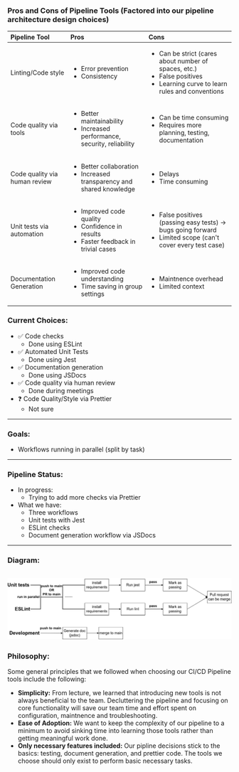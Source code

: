 ### Pros and Cons of Pipeline Tools (Factored into our pipeline architecture design choices)
| Pipeline Tool | Pros   | Cons     |
| :---          | :---   | :---     |
| Linting/Code style | <ul><li>Error prevention</li><li>Consistency</li></ul> | <ul><li>Can be strict (cares about number of spaces, etc.)</li><li>False positives</li><li>Learning curve to learn rules and conventions</li></ul>|
| Code quality via tools | <ul><li>Better maintainability</li><li>Increased performance, security, reliability</li></ul> | <ul><li>Can be time consuming</li><li>Requires more planning, testing, documentation</li></ul>|
| Code quality via human review | <ul><li>Better collaboration</li><li>Increased transparency and shared knowledge</li></ul> | <ul><li>Delays</li><li>Time consuming</li></ul>|
| Unit tests via automation | <ul><li>Improved code quality</li><li>Confidence in results</li><li>Faster feedback in trivial cases</li></ul> | <ul><li>False positives (passing easy tests) -> bugs going forward</li><li>Limited scope (can't cover every test case)</li></ul>|
| Documentation Generation | <ul><li>Improved code understanding</li><li>Time saving in group settings</li></ul> | <ul><li>Maintnence overhead</li><li>Limited context</li></ul>|

### Current Choices:
-  ✅ Code checks
    - Done using ESLint
-  ✅ Automated Unit Tests
    - Done using Jest
-  ✅ Documentation generation
    - Done using JSDocs
-  ✅ Code quality via human review
    - Done during meetings
-  ❓ Code Quality/Style via Prettier
    - Not sure

---

### Goals:
- Workflows running in parallel (split by task)

---

### Pipeline Status:
- In progress:
    - Trying to add more checks via Prettier
- What we have:
    - Three workflows
    - Unit tests with Jest
    - ESLint checks
    - Document generation workflow via JSDocs

---
### Diagram:

![phase1](https://raw.githubusercontent.com/cse110-sp23-group12/cse110-sp23-group12/main/admin/cipipeline/phase1.png?token=GHSAT0AAAAAAB6WFL4VR23NU36I4DFV77FUZDKXWWQ)
---

### Philosophy:
Some general principles that we followed when choosing our CI/CD Pipeline tools
include the following:
- **Simplicity:** From lecture, we learned that introducing new tools is not
  always beneficial to the team. Decluttering the pipeline and focusing on core
  functionality will save our team time and effort spent on configuration,
  maintnence and troubleshooting.
- **Ease of Adoption:** We want to keep the complexity of
  our pipeline to a minimum to avoid sinking time into learning those tools
  rather than getting meaningful work done.
- **Only necessary features included:** Our pipline decisions stick to the
  basics: testing, document generation, and prettier code. The tools we choose
  should only exist to perform basic necessary tasks.

